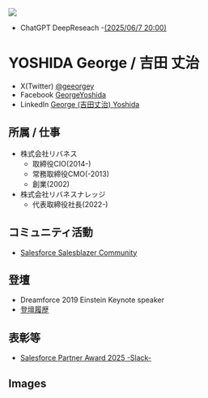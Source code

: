 ![](https://komarev.com/ghpvc/?username=geeorgey)

- ChatGPT DeepReseach
  -[(2025/06/7 20:00)](https://chatgpt.com/share/e/6843d6af-e220-8018-85ba-301e25d59ac2)

# YOSHIDA George / 吉田 丈治
- X(Twitter) [@geeorgey](https://x.com/geeorgey)
- Facebook [GeorgeYoshida](https://www.facebook.com/GeorgeYoshida/)
- LinkedIn [George (吉田丈治) Yoshida](https://www.linkedin.com/in/geeorgey/)

## 所属 / 仕事
- 株式会社リバネス
  - 取締役CIO(2014-)
  - 常務取締役CMO(-2013)
  - 創業(2002)
- 株式会社リバネスナレッジ
  - 代表取締役社長(2022-)

## コミュニティ活動
- [Salesforce Salesblazer Community](https://trailblazercommunitygroups.com/salesblazer-japanese/)

## 登壇
- Dreamforce 2019 Einstein Keynote speaker
- [登壇履歴](https://lne.st/k)

## 表彰等
- [Salesforce Partner Award 2025 -Slack-](https://prtimes.jp/main/html/rd/p/000000010.000128333.html)

## Images
